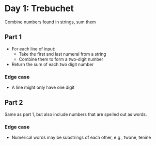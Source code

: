 # Day 1: Trebuchet

Combine numbers found in strings, sum them

## Part 1

* For each line of input:
  - Take the first and last numeral from a string
  - Combine them to form a two-digit number
* Return the sum of each two digit number

### Edge case
* A line might only have one digit

## Part 2

Same as part 1, but also include numbers that are spelled out as words.

### Edge case
* Numerical words may be substrings of each other, e.g., twone, tenine
